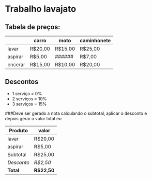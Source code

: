 # Trabalho lavajato

## Tabela de preços:

|         | carro   | moto    | caminhonete |
|---------|---------|---------|------------|
| lavar   | R$20,00 | R$15,00 | R$25,00    |
| aspirar | R$5,00  | ######  | R$7,00     |
| encerar | R$15,00 | R$10,00 | R$20,00    |

## Descontos
* 1 serviço  = 0%
* 2 serviços = 10%
* 3 serviços = 15%


###Deve ser gerado a nota calculando o subtotal, aplicar o desconto e depois gerar o valor total
ex:

| Produto | valor   |
|---------|---------|
| lavar    | R$20,00 |
| aspirar  | R$5,00  |
| Subtotal | R$25,00 |
| *Desconto* | *R$2,50*  |
| **Total**    | **R$22,50** |
